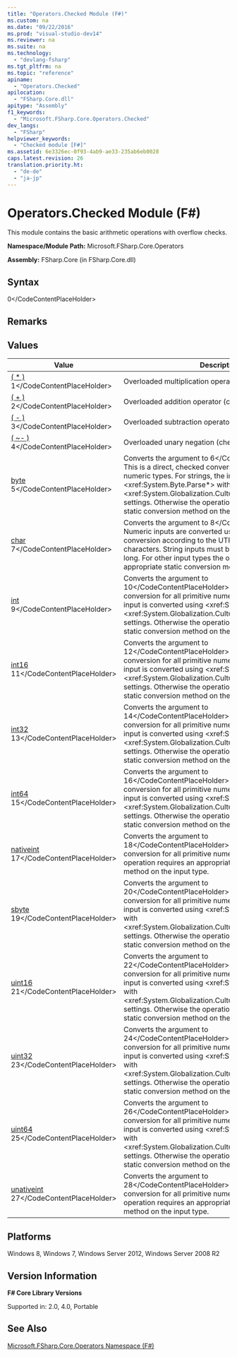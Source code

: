 ```yaml
---
title: "Operators.Checked Module (F#)"
ms.custom: na
ms.date: "09/22/2016"
ms.prod: "visual-studio-dev14"
ms.reviewer: na
ms.suite: na
ms.technology: 
  - "devlang-fsharp"
ms.tgt_pltfrm: na
ms.topic: "reference"
apiname: 
  - "Operators.Checked"
apilocation: 
  - "FSharp.Core.dll"
apitype: "Assembly"
f1_keywords: 
  - "Microsoft.FSharp.Core.Operators.Checked"
dev_langs: 
  - "FSharp"
helpviewer_keywords: 
  - "Checked module [F#]"
ms.assetid: 6e3326ec-0f93-4ab9-ae33-235ab6eb0028
caps.latest.revision: 26
translation.priority.ht: 
  - "de-de"
  - "ja-jp"
---
```

# Operators.Checked Module (F#)
This module contains the basic arithmetic operations with overflow checks.  
  
 **Namespace/Module Path:** Microsoft.FSharp.Core.Operators  
  
 **Assembly:** FSharp.Core (in FSharp.Core.dll)  
  
## Syntax  
  
<CodeContentPlaceHolder>0\</CodeContentPlaceHolder>  
## Remarks  
  
## Values  
  
|Value|Description|  
|-----------|-----------------|  
|[( * )](../vs140/checked.------^t1-^t2-^t3--function--fsharp-.md)  <CodeContentPlaceHolder>1\</CodeContentPlaceHolder>|Overloaded multiplication operator (checks for overflow).|  
|[( + )](../vs140/checked.------^t1-^t2-^t3--function--fsharp-.md)  <CodeContentPlaceHolder>2\</CodeContentPlaceHolder>|Overloaded addition operator (checks for overflow).|  
|[( - )](../vs140/checked.------^t1-^t2-^t3--function--fsharp-.md)  <CodeContentPlaceHolder>3\</CodeContentPlaceHolder>|Overloaded subtraction operator (checks for overflow).|  
|[( ~- )](../vs140/checked.--~----^t--function--fsharp-.md)  <CodeContentPlaceHolder>4\</CodeContentPlaceHolder>|Overloaded unary negation (checks for overflow).|  
|[byte](../vs140/checked.byte-^t--function--fsharp-.md)  <CodeContentPlaceHolder>5\</CodeContentPlaceHolder>|Converts the argument to <CodeContentPlaceHolder>6\</CodeContentPlaceHolder>. This is a direct, checked conversion for all primitive numeric types. For strings, the input is converted using \<xref:System.Byte.Parse*> with \<xref:System.Globalization.CultureInfo.InvariantCulture*> settings. Otherwise the operation requires an appropriate static conversion method on the input type.|  
|[char](../vs140/checked.char-^t--function--fsharp-.md)  <CodeContentPlaceHolder>7\</CodeContentPlaceHolder>|Converts the argument to <CodeContentPlaceHolder>8\</CodeContentPlaceHolder>. Numeric inputs are converted using a checked conversion according to the UTF-16 encoding for characters. String inputs must be exactly one character long. For other input types the operation requires an appropriate static conversion method on the input type.|  
|[int](../vs140/checked.int-^t--function--fsharp-.md)  <CodeContentPlaceHolder>9\</CodeContentPlaceHolder>|Converts the argument to <CodeContentPlaceHolder>10\</CodeContentPlaceHolder>. This is a direct, checked conversion for all primitive numeric types. For strings, the input is converted using \<xref:System.Int32.Parse*> with \<xref:System.Globalization.CultureInfo.InvariantCulture*> settings. Otherwise the operation requires an appropriate static conversion method on the input type.|  
|[int16](../vs140/checked.int16-^t--function--fsharp-.md)  <CodeContentPlaceHolder>11\</CodeContentPlaceHolder>|Converts the argument to <CodeContentPlaceHolder>12\</CodeContentPlaceHolder>. This is a direct, checked conversion for all primitive numeric types. For strings, the input is converted using \<xref:System.Int16.Parse*> with \<xref:System.Globalization.CultureInfo.InvariantCulture*> settings. Otherwise the operation requires an appropriate static conversion method on the input type.|  
|[int32](../vs140/checked.int32-^t--function--fsharp-.md)  <CodeContentPlaceHolder>13\</CodeContentPlaceHolder>|Converts the argument to <CodeContentPlaceHolder>14\</CodeContentPlaceHolder>. This is a direct, checked conversion for all primitive numeric types. For strings, the input is converted using \<xref:System.Int32.Parse*> with \<xref:System.Globalization.CultureInfo.InvariantCulture*> settings. Otherwise the operation requires an appropriate static conversion method on the input type.|  
|[int64](../vs140/checked.int64-^t--function--fsharp-.md)  <CodeContentPlaceHolder>15\</CodeContentPlaceHolder>|Converts the argument to <CodeContentPlaceHolder>16\</CodeContentPlaceHolder>. This is a direct, checked conversion for all primitive numeric types. For strings, the input is converted using \<xref:System.Int64.Parse*> with \<xref:System.Globalization.CultureInfo.InvariantCulture*> settings. Otherwise the operation requires an appropriate static conversion method on the input type.|  
|[nativeint](../vs140/checked.nativeint-^t--function--fsharp-.md)  <CodeContentPlaceHolder>17\</CodeContentPlaceHolder>|Converts the argument to <CodeContentPlaceHolder>18\</CodeContentPlaceHolder>. This is a direct, checked conversion for all primitive numeric types. Otherwise the operation requires an appropriate static conversion method on the input type.|  
|[sbyte](../vs140/checked.sbyte-^t--function--fsharp-.md)  <CodeContentPlaceHolder>19\</CodeContentPlaceHolder>|Converts the argument to <CodeContentPlaceHolder>20\</CodeContentPlaceHolder>. This is a direct, checked conversion for all primitive numeric types. For strings, the input is converted using \<xref:System.SByte.Parse*> with \<xref:System.Globalization.CultureInfo.InvariantCulture*> settings. Otherwise the operation requires an appropriate static conversion method on the input type.|  
|[uint16](../vs140/checked.uint16-^t--function--fsharp-.md)  <CodeContentPlaceHolder>21\</CodeContentPlaceHolder>|Converts the argument to <CodeContentPlaceHolder>22\</CodeContentPlaceHolder>. This is a direct, checked conversion for all primitive numeric types. For strings, the input is converted using \<xref:System.UInt16.Parse*> with \<xref:System.Globalization.CultureInfo.InvariantCulture*> settings. Otherwise the operation requires an appropriate static conversion method on the input type.|  
|[uint32](../vs140/checked.uint32-^t--function--fsharp-.md)  <CodeContentPlaceHolder>23\</CodeContentPlaceHolder>|Converts the argument to <CodeContentPlaceHolder>24\</CodeContentPlaceHolder>. This is a direct, checked conversion for all primitive numeric types. For strings, the input is converted using \<xref:System.UInt32.Parse*> with \<xref:System.Globalization.CultureInfo.InvariantCulture*> settings. Otherwise the operation requires an appropriate static conversion method on the input type.|  
|[uint64](../vs140/checked.uint64-^t--function--fsharp-.md)  <CodeContentPlaceHolder>25\</CodeContentPlaceHolder>|Converts the argument to <CodeContentPlaceHolder>26\</CodeContentPlaceHolder>. This is a direct, checked conversion for all primitive numeric types. For strings, the input is converted using \<xref:System.UInt64.Parse*> with \<xref:System.Globalization.CultureInfo.InvariantCulture*> settings. Otherwise the operation requires an appropriate static conversion method on the input type.|  
|[unativeint](../vs140/checked.unativeint-^t--function--fsharp-.md)  <CodeContentPlaceHolder>27\</CodeContentPlaceHolder>|Converts the argument to <CodeContentPlaceHolder>28\</CodeContentPlaceHolder>. This is a direct, checked conversion for all primitive numeric types. Otherwise the operation requires an appropriate static conversion method on the input type.|  
  
## Platforms  
 Windows 8, Windows 7, Windows Server 2012, Windows Server 2008 R2  
  
## Version Information  
 **F# Core Library Versions**  
  
 Supported in: 2.0, 4.0, Portable  
  
## See Also  
 [Microsoft.FSharp.Core.Operators Namespace (F#)](../vs140/core.operators-module--fsharp-.md)